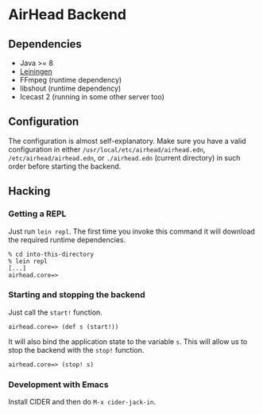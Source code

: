 # AirHead Backend

## Dependencies

- Java >= 8
- [Leiningen](https://leiningen.org/)
- FFmpeg (runtime dependency)
- libshout (runtime dependency)
- Icecast 2 (running in some other server too)

## Configuration

The configuration is almost self-explanatory. Make sure you have a
valid configuration in either `/usr/local/etc/airhead/airhead.edn`,
`/etc/airhead/airhead.edn`, or `./airhead.edn` (current directory)
in such order before starting the backend.

## Hacking

### Getting a REPL

Just run `lein repl`. The first time you invoke this command it will download
the required runtime dependencies.

```
% cd into-this-directory
% lein repl
[...]
airhead.core=>
```

### Starting and stopping the backend

Just call the `start!` function.

```
airhead.core=> (def s (start!))
```

It will also bind the application state to the variable `s`. This will allow us
to stop the backend with the `stop!` function.

```
airhead.core=> (stop! s)
```

### Development with Emacs

Install CIDER and then do `M-x cider-jack-in`.
